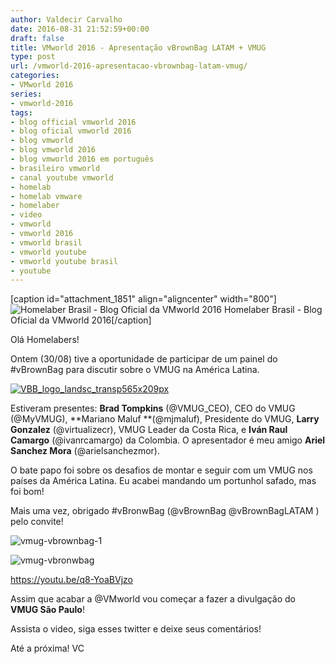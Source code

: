 ```yaml
---
author: Valdecir Carvalho
date: 2016-08-31 21:52:59+00:00
draft: false
title: VMworld 2016 - Apresentação vBrownBag LATAM + VMUG
type: post
url: /vmworld-2016-apresentacao-vbrownbag-latam-vmug/
categories:
- VMworld 2016
series:
- vmworld-2016
tags:
- blog official vmworld 2016
- blog oficial vmworld 2016
- blog vmworld
- blog vmworld 2016
- blog vmworld 2016 em português
- brasileiro vmworld
- canal youtube vmworld
- homelab
- homelab vmware
- homelaber
- video
- vmworld
- vmworld 2016
- vmworld brasil
- vmworld youtube
- vmworld youtube brasil
- youtube
---
```


[caption id="attachment_1851" align="aligncenter" width="800"]![Homelaber Brasil - Blog Oficial da VMworld 2016](/imagens/2016/08/vmworld-2016-official-blogger-banner-long.png)
Homelaber Brasil - Blog Oficial da VMworld 2016[/caption]

Olá Homelabers!

Ontem (30/08) tive a oportunidade de participar de um painel do #vBrownBag para discutir sobre o VMUG na América Latina.

[![VBB_logo_landsc_transp565x209px](/imagens/2016/08/VBB_logo_landsc_transp565x209px-300x111.png)
](http://vbrownbag.com/)

Estiveram presentes: **Brad Tompkins** (@VMUG_CEO), CEO do VMUG (@MyVMUG), **Mariano Maluf **(@mjmaluf), Presidente do VMUG, **Larry Gonzalez** (@virtualizecr), VMUG Leader da Costa Rica, e **Iván Raul Camargo** (@ivanrcamargo) da Colombia. O apresentador é meu amigo **Ariel Sanchez Mora** (@arielsanchezmor).

O bate papo foi sobre os desafios de montar e seguir com um VMUG nos países da América Latina. Eu acabei mandando um portunhol safado, mas foi bom!

Mais uma vez, obrigado #vBronwBag (@vBrownBag @vBrownBagLATAM ) pelo convite!

![vmug-vbrownbag-1](/imagens/2016/08/vmug-vbrownbag-1.jpg)


![vmug-vbronwbag](/imagens/2016/08/vmug-vbronwbag.jpg)




<!-- more -->

https://youtu.be/q8-YoaBVjzo



Assim que acabar a @VMworld vou começar a fazer a divulgação do **VMUG São Paulo**!

Assista o video, siga esses twitter e deixe seus comentários!

Até a próxima!
VC

